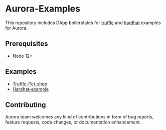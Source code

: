 # Aurora-Examples

This repository includes DApp boilerplates for [truffle](https://www.trufflesuite.com/) and [hardhat](https://hardhat.org/) examples for Aurora.

## Prerequisites
- Node 12+

## Examples
- [Truffle-Pet-shop](truffle-example/)
- [Hardhat-example](hardhat-example/)

## Contributing
Aurora team welcomes any kind of contributions in form of bug reports, feature requests, code changes, or documentation enhancement.


